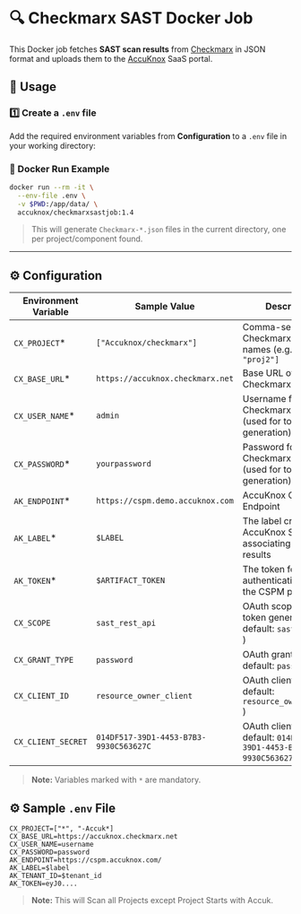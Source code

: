 # 🔍 Checkmarx SAST Docker Job

This Docker job fetches **SAST scan results** from [Checkmarx](https://www.checkmarx.com/) in JSON format and uploads them to the [AccuKnox](https://accuknox.com) SaaS portal.

## 🚀 Usage

### 1️⃣ Create a `.env` file
Add the required environment variables from **Configuration**  to a `.env` file in your working directory:

### 🐳 Docker Run Example

```bash
docker run --rm -it \
  --env-file .env \
  -v $PWD:/app/data/ \
  accuknox/checkmarxsastjob:1.4
```

> This will generate `Checkmarx-*.json` files in the current directory, one per project/component found.

---

## ⚙️ Configuration

| Environment Variable | Sample Value                           | Description                                        |
| ---------------- | -------------------------------------- | -------------------------------------------------------- |
| `CX_PROJECT`\* | `["Accuknox/checkmarx"]`                   | Comma-separated Checkmarx project names (e.g., `["proj1", "proj2"]`                |
| `CX_BASE_URL`\*     | `https://accuknox.checkmarx.net`       | Base URL of the Checkmarx server                         |
| `CX_USER_NAME`\*    | `admin`                                | Username for Checkmarx login (used for token generation) |
| `CX_PASSWORD`\*     | `yourpassword`                         | Password for Checkmarx login (used for token generation) |
| `AK_ENDPOINT`\*| `https://cspm.demo.accuknox.com`       | AccuKnox CSPM API Endpoint                               |
| `AK_LABEL`\*        | `$LABEL `                              | The label created in AccuKnox SaaS for associating scan results |
| `AK_TOKEN`\* | `$ARTIFACT_TOKEN`                    | The token for authenticating with the CSPM panel |
| `CX_SCOPE`          | `sast_rest_api`                        | OAuth scope used for token generation ( default: `sast_rest_api` ) |
| `CX_GRANT_TYPE`     | `password`                             | OAuth grant type ( default: `password` )                   |
| `CX_CLIENT_ID`      | `resource_owner_client`                | OAuth client ID ( default: `resource_owner_client` )       |
| `CX_CLIENT_SECRET`  | `014DF517-39D1-4453-B7B3-9930C563627C` | OAuth client secret  ( default: `014DF517-39D1-4453-B7B3-9930C563627C` ) |

> **Note:** Variables marked with `*` are mandatory.


## ⚙️ Sample `.env` File
```
CX_PROJECT=["*", "-Accuk*]
CX_BASE_URL=https://accuknox.checkmarx.net
CX_USER_NAME=username
CX_PASSWORD=password
AK_ENDPOINT=https://cspm.accuknox.com/
AK_LABEL=$label
AK_TENANT_ID=$tenant_id
AK_TOKEN=eyJ0....
```
> **Note:** This will Scan all Projects except Project Starts with Accuk.